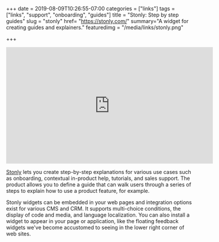 +++
date = 2019-08-09T10:26:55-07:00
categories = ["links"]
tags = ["links", "support", "onboarding", "guides"]
title = "Stonly: Step by step guides"
slug = "stonly"
href= "https://stonly.com/"
summary="A widget for creating guides and explainers."
featuredimg = "/media/links/stonly.png"


+++

<div class="video"><iframe width="560" height="315" src="https://www.youtube.com/embed/tiuTJGKWgE0" frameborder="0" allow="accelerometer; autoplay; encrypted-media; gyroscope; picture-in-picture" allowfullscreen></iframe></div>

[Stonly](https://stonly.com/) lets you create step-by-step explanations for various use cases such as onboarding, contextual in-product help, tutorials, and sales support. The product allows you to define a guide that can walk users through a series of steps to explain how to use a product feature, for example.

Stonly widgets can be embedded in your web pages and integration options exist for various CMS and CRM. It supports multi-choice conditions, the display of code and media, and language localization. You can also install a widget to appear in your page or application, like the floating feedback widgets we've become accustomed to seeing in the lower right corner of web sites.
